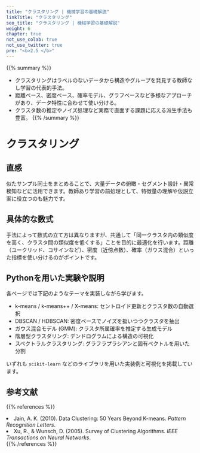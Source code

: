 ```yaml
---
title: "クラスタリング | 機械学習の基礎解説"
linkTitle: "クラスタリング"
seo_title: "クラスタリング | 機械学習の基礎解説"
weight: 6
chapter: true
not_use_colab: true
not_use_twitter: true
pre: "<b>2.5 </b>"
---
```


{{% summary %}}
- クラスタリングはラベルのないデータから構造やグループを発見する教師なし学習の代表的手法。
- 距離ベース、密度ベース、確率モデル、グラフベースなど多様なアプローチがあり、データ特性に合わせて使い分ける。
- クラスタ数の推定やノイズ処理など実務で直面する課題に応える派生手法も豊富。
{{% /summary %}}

# クラスタリング

## 直感
似たサンプル同士をまとめることで、大量データの俯瞰・セグメント設計・異常検知などに活用できます。教師あり学習の前処理として、特徴量の理解や仮説立案に役立つのも魅力です。

## 具体的な数式
手法によって数式の立て方は異なりますが、共通して「同一クラスタ内の類似度を高く、クラスタ間の類似度を低くする」ことを目的に最適化を行います。距離（ユークリッド、コサインなど）、密度（近傍点数）、確率（ガウス混合）といった指標を使い分けるのがポイントです。

## Pythonを用いた実験や説明
各ページでは下記のようなテーマを実装しながら学びます。

- k-means / k-means++ / X-means: セントロイド更新とクラスタ数の自動選択
- DBSCAN / HDBSCAN: 密度ベースでノイズを扱いつつクラスタを抽出
- ガウス混合モデル (GMM): クラスタ所属確率を推定する生成モデル
- 階層型クラスタリング: デンドログラムによる構造の可視化
- スペクトラルクラスタリング: グラフラプラシアンと固有ベクトルを用いた分割

いずれも `scikit-learn` などのライブラリを用いた実装例と可視化を掲載しています。

## 参考文献
{{% references %}}
<li>Jain, A. K. (2010). Data Clustering: 50 Years Beyond K-means. <i>Pattern Recognition Letters</i>.</li>
<li>Xu, R., &amp; Wunsch, D. (2005). Survey of Clustering Algorithms. <i>IEEE Transactions on Neural Networks</i>.</li>
{{% /references %}}
